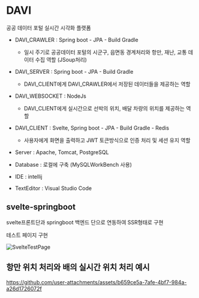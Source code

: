 # DAVI
공공 데이터 포털 실시간 시각화 플랫폼

* DAVI_CRAWLER : Spring boot - JPA - Build Gradle
  * 일시 주기로 공공데이터 포털의 시군구, 읍면동 경계처리와 항만, 재난, 교통 데이터 수집 역할 (JSoup처리)
 
* DAVI_SERVER : Spring boot - JPA - Build Gradle
  * DAVI_CLIENT에게 DAVI_CRAWLER에서 저장된 데이터들을 제공하는 역할
 
* DAVI_WEBSOCKET : NodeJs
  * DAVI_CLIENT에게 실시간으로 선박의 위치, 배달 차량의 위치를 제공하는 역할
 
* DAVI_CLIENT : Svelte, Spring boot - JPA - Build Gradle - Redis
  * 사용자에게 화면을 출력하고 JWT 토큰방식으로 인증 처리 및 세션 유지 역할

* Server : Apache, Tomcat, PostgreSQL
* Database : 로컬에 구축 (MySQLWorkBench 사용)
* IDE : intellij
* TextEditor : Visual Studio Code


## svelte-springboot
svelte프론트단과 springboot 백엔드 단으로 연동하여 SSR형태로 구현

테스트 페이지 구현

![SvelteTestPage](https://user-images.githubusercontent.com/45596085/221448488-c6dc95d1-f502-46d4-9450-20a5e62c2194.png)


## 항만 위치 처리와 배의 실시간 위치 처리 예시

https://github.com/user-attachments/assets/b659ce5a-7afe-4bf7-984a-a26d1726072f

